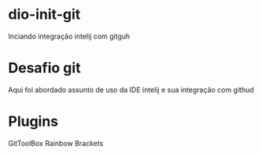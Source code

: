 # dio-init-git
Inciando integração intelij com gitguh
# Desafio git
Aqui foi abordado assunto de uso da IDE intelij e sua integração com githud
# Plugins
GitToolBox
Rainbow Brackets

